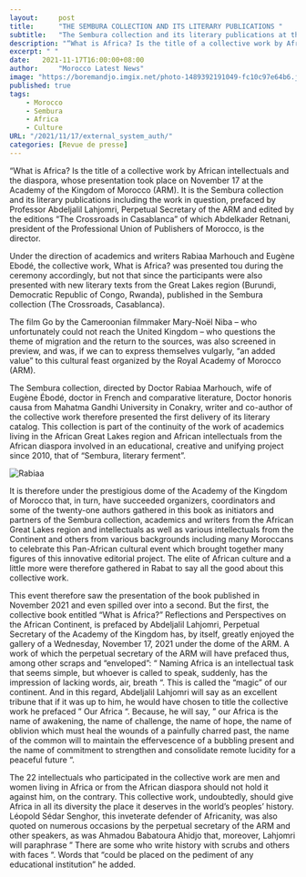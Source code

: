 ```yaml
---
layout:     post
title:      "THE SEMBURA COLLECTION AND ITS LITERARY PUBLICATIONS "
subtitle:   "The Sembura collection and its literary publications at the Royal Academy"
description: "“What is Africa? Is the title of a collective work by African intellectuals and the diaspora, whose presentation took place on November 17 at the Academy of the Kingdom of Morocco (ARM). It is the Sembura collection and its literary publications including the work in question, prefaced by Professor Abdeljalil Lahjomri, Perpetual Secretary of the ARM and edited by the editions “The Crossroads in Casablanca” of which Abdelkader Retnani, president of the Professional Union of Publishers of Morocco, is the director."
excerpt: " "
date:   2021-11-17T16:00:00+08:00
author:     "Morocco Latest News"
image: "https://boremandjo.imgix.net/photo-1489392191049-fc10c97e64b6.jpg"
published: true 
tags:
    - Morocco
    - Sembura
    - Africa
    - Culture
URL: "/2021/11/17/external_system_auth/"
categories: [Revue de presse]    
---
```

“What is Africa? Is the title of a collective work by African intellectuals and the diaspora, whose presentation took place on November 17 at the Academy of the Kingdom of Morocco (ARM). It is the Sembura collection and its literary publications including the work in question, prefaced by Professor Abdeljalil Lahjomri, Perpetual Secretary of the ARM and edited by the editions “The Crossroads in Casablanca” of which Abdelkader Retnani, president of the Professional Union of Publishers of Morocco, is the director.

Under the direction of academics and writers Rabiaa Marhouch and Eugène Ebodé, the collective work, What is Africa? was presented tou during the ceremony accordingly, but not that since the participants were also presented with new literary texts from the Great Lakes region (Burundi, Democratic Republic of Congo, Rwanda), published in the Sembura collection (The Crossroads, Casablanca).

The film Go by the Cameroonian filmmaker Mary-Noël Niba – who unfortunately could not reach the United Kingdom – who questions the theme of migration and the return to the sources, was also screened in preview, and was, if we can to express themselves vulgarly, “an added value” to this cultural feast organized by the Royal Academy of Morocco (ARM).

The Sembura collection, directed by Doctor Rabiaa Marhouch, wife of Eugène Ébodé, doctor in French and comparative literature, Doctor honoris causa from Mahatma Gandhi University in Conakry, writer and co-author of the collective work therefore presented the first delivery of its literary catalog. This collection is part of the continuity of the work of academics living in the African Great Lakes region and African intellectuals from the African diaspora involved in an educational, creative and unifying project since 2010, that of “Sembura, literary ferment”.

<!--more-->
![Rabiaa](https://boremandjo.imgix.net/PHOTO-2021-11-22-12-34-32_3.jpg)

It is therefore under the prestigious dome of the Academy of the Kingdom of Morocco that, in turn, have succeeded organizers, coordinators and some of the twenty-one authors gathered in this book as initiators and partners of the Sembura collection, academics and writers from the African Great Lakes region and intellectuals as well as various intellectuals from the Continent and others from various backgrounds including many Moroccans to celebrate this Pan-African cultural event which brought together many figures of this innovative editorial project. The elite of African culture and a little more were therefore gathered in Rabat to say all the good about this collective work.

This event therefore saw the presentation of the book published in November 2021 and even spilled over into a second. But the first, the collective book entitled “What is Africa?” Reflections and Perspectives on the African Continent, is prefaced by Abdeljalil Lahjomri, Perpetual Secretary of the Academy of the Kingdom has, by itself, greatly enjoyed the gallery of a Wednesday, November 17, 2021 under the dome of the ARM. A work of which the perpetual secretary of the ARM will have prefaced thus, among other scraps and “enveloped”: “ Naming Africa is an intellectual task that seems simple, but whoever is called to speak, suddenly, has the impression of lacking words, air, breath “. This is called the “magic” of our continent. And in this regard, Abdeljalil Lahjomri will say as an excellent tribune that if it was up to him, he would have chosen to title the collective work he prefaced ” Our Africa “. Because, he will say, ” our Africa is the name of awakening, the name of challenge, the name of hope, the name of oblivion which must heal the wounds of a painfully charred past, the name of the common will to maintain the effervescence of a bubbling present and the name of commitment to strengthen and consolidate remote lucidity for a peaceful future “.


The 22 intellectuals who participated in the collective work are men and women living in Africa or from the African diaspora should not hold it against him, on the contrary. This collective work, undoubtedly, should give Africa in all its diversity the place it deserves in the world’s peoples’ history. Léopold Sédar Senghor, this inveterate defender of Africanity, was also quoted on numerous occasions by the perpetual secretary of the ARM and other speakers, as was Ahmadou Babatoura Ahidjo that, moreover, Lahjomri will paraphrase ” There are some who write history with scrubs and others with faces “. Words that “could be placed on the pediment of any educational institution” he added.